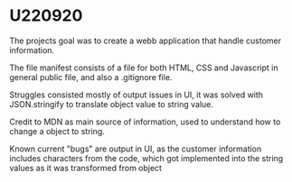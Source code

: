 # U220920
The projects goal was to create a webb application that handle customer information.

The file manifest consists of a file for both HTML, CSS and Javascript in general public file, and also a .gitignore file.

Struggles consisted mostly of output issues in UI, it was solved with JSON.stringify to translate object value to string value.

Credit to MDN as main source of information, used to understand how to change a object to string.

Known current "bugs" are output in UI, as the customer information includes characters from the code, which got implemented into the string values as it was transformed from object

